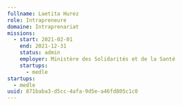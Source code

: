 ```yaml
---
fullname: Laetita Hurez
role: Intrapreneure
domaine: Intraprenariat
missions:
  - start: 2021-02-01
    end: 2021-12-31
    status: admin
    employer: Ministère des Solidarités et de la Santé
    startups:
      - medle
startups:
  - medle
uuid: 871baba3-d5cc-4afa-9d5e-a46fd805c1c0
---
```

